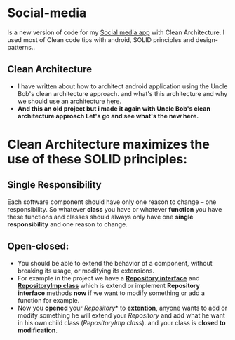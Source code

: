 # Social-media
Is a new version of code for my [Social media app](https://github.com/kareemAboelatta/social-media-app) with Clean Architecture. 
I used most of Clean code tips with android, SOLID principles and design-patterns..

## Clean Architecture 
- I have written about how to architect android application using the Uncle Bob's clean architecture approach. and what's this architecture and why we should use an architecture [here](https://github.com/kareemAboelatta/Clean-architecture).
- **And this an old project but i made it again with Uncle Bob's clean architecture approach Let's go and see what's the new here.**

# Clean Architecture maximizes the use of these SOLID principles: 
## Single Responsibility
Each software component should have only one reason to change – one responsibility.
So whatever **class** you have or whatever **function** you have these functions and classes should always only have one **single responsibility** and one reason to change.

## Open-closed:
- You should be able to extend the behavior of a component, without breaking its usage, or modifying its extensions.
- For example in the project we have a [**Repository interface**](https://github.com/kareemAboelatta/Social-media/blob/master/app/src/main/java/com/example/socialmedia/main/domain/Repository.kt) and [**RepositoryImp class**](https://github.com/kareemAboelatta/Social-media/blob/master/app/src/main/java/com/example/socialmedia/main/data/models/repository/RepositoryImp.kt) which is extend or implement           **Repository interface** methods **now** if we want to modify something or add a function for example.
- Now you **opened** your *Repository** to **extention**, anyone wants to add or modify something he will extend your *Repository* and add what he want in his own child class (*RepositoryImp class*). and your class is **closed to modification**.




